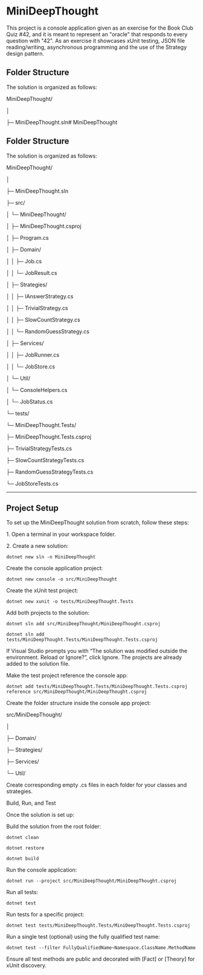 # MiniDeepThought

This project is a console application given as an exercise for the Book Club Quiz #42, and it is meant to represent an "oracle" that responds to every question with "42". As an exercise it showcases xUnit testing, JSON file reading/writing, asynchronous programming and the use of the Strategy design pattern.

## Folder Structure

The solution is organized as follows:

MiniDeepThought/

│

├─ MiniDeepThought.sln# MiniDeepThought



## Folder Structure

The solution is organized as follows:

MiniDeepThought/

│

├─ MiniDeepThought.sln

├─ src/

│ └─ MiniDeepThought/

│ ├─ MiniDeepThought.csproj

│ ├─ Program.cs

│ ├─ Domain/

│ │ ├─ Job.cs

│ │ └─ JobResult.cs

│ ├─ Strategies/

│ │ ├─ IAnswerStrategy.cs

│ │ ├─ TrivialStrategy.cs

│ │ ├─ SlowCountStrategy.cs

│ │ └─ RandomGuessStrategy.cs

│ ├─ Services/

│ │ ├─ JobRunner.cs

│ │ └─ JobStore.cs

│ └─ Util/

│ └─ ConsoleHelpers.cs

│ └─ JobStatus.cs

└─ tests/

└─ MiniDeepThought.Tests/

├─ MiniDeepThought.Tests.csproj

├─ TrivialStrategyTests.cs

├─ SlowCountStrategyTests.cs

├─ RandomGuessStrategyTests.cs

└─ JobStoreTests.cs

---

## Project Setup

To set up the MiniDeepThought solution from scratch, follow these steps:

1\. Open a terminal in your workspace folder.

2\. Create a new solution:

```
dotnet new sln -n MiniDeepThought
```

Create the console application project:
```
dotnet new console -o src/MiniDeepThought
```

Create the xUnit test project:
```
dotnet new xunit -o tests/MiniDeepThought.Tests
```

Add both projects to the solution:
```
dotnet sln add src/MiniDeepThought/MiniDeepThought.csproj
```
```
dotnet sln add tests/MiniDeepThought.Tests/MiniDeepThought.Tests.csproj
```

If Visual Studio prompts you with “The solution was modified outside the environment. Reload or Ignore?”, click Ignore. The projects are already added to the solution file.

Make the test project reference the console app:
```
dotnet add tests/MiniDeepThought.Tests/MiniDeepThought.Tests.csproj reference src/MiniDeepThought/MiniDeepThought.csproj
```

Create the folder structure inside the console app project:

src/MiniDeepThought/

│

├─ Domain/

├─ Strategies/

├─ Services/

└─ Util/

Create corresponding empty .cs files in each folder for your classes and strategies.

Build, Run, and Test

Once the solution is set up:

Build the solution from the root folder:


```
dotnet clean

dotnet restore

dotnet build
```

Run the console application:
```
dotnet run --project src/MiniDeepThought/MiniDeepThought.csproj
```

Run all tests:
```
dotnet test
```

Run tests for a specific project:
```
dotnet test tests/MiniDeepThought.Tests/MiniDeepThought.Tests.csproj
```

Run a single test (optional) using the fully qualified test name:
```
dotnet test --filter FullyQualifiedName~Namespace.ClassName.MethodName
```
Ensure all test methods are public and decorated with \[Fact] or \[Theory] for xUnit discovery.

